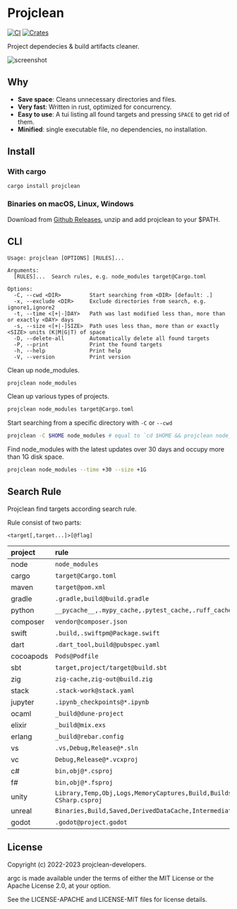 # Projclean

[![CI](https://github.com/sigoden/projclean/actions/workflows/ci.yaml/badge.svg)](https://github.com/sigoden/projclean/actions/workflows/ci.yaml)
[![Crates](https://img.shields.io/crates/v/projclean.svg)](https://crates.io/crates/projclean)

Project dependecies & build artifacts cleaner.

![screenshot](https://github.com/sigoden/projclean/assets/4012553/a875c5f2-e87e-4b74-a48e-3636024d31eb)

## Why

- **Save space**: Cleans unnecessary directories and files.
- **Very fast**: Written in rust, optimized for concurrency.
- **Easy to use**: A tui listing all found targets and pressing `SPACE` to get rid of them.
- **Minified**: single executable file, no dependencies, no installation.

## Install

### With cargo

```
cargo install projclean
```

### Binaries on macOS, Linux, Windows

Download from [Github Releases](https://github.com/sigoden/projclean/releases), unzip and add projclean to your $PATH.

## CLI

```
Usage: projclean [OPTIONS] [RULES]...

Arguments:
  [RULES]...  Search rules, e.g. node_modules target@Cargo.toml

Options:
  -C, --cwd <DIR>         Start searching from <DIR> [default: .]
  -x, --exclude <DIR>     Exclude directories from search, e.g. ignore1,ignore2
  -t, --time <[+|-]DAY>   Path was last modified less than, more than or exactly <DAY> days
  -s, --size <[+|-]SIZE>  Path uses less than, more than or exactly <SIZE> units (K|M|G|T) of space
  -D, --delete-all        Automatically delete all found targets
  -P, --print             Print the found targets
  -h, --help              Print help
  -V, --version           Print version
```

Clean up node_modules.

```sh
projclean node_modules
```

Clean up various types of projects.

```sh
projclean node_modules target@Cargo.toml
```

Start searching from a specific directory with `-C` or `--cwd`

```sh
projclean -C $HOME node_modules # equal to `cd $HOME && projclean node_modules`
```

Find node_modules with the latest updates over 30 days and occupy more than 1G disk space.
```sh
projclean node_modules --time +30 --size +1G
```

## Search Rule

Projclean find targets according search rule.

Rule consist of two parts:

```
<target[,target...]>[@flag]
```

| project   | rule                                                                       |
| :-------- | :------------------------------------------------------------------------- |
| node      | `node_modules`                                                             |
| cargo     | `target@Cargo.toml`                                                        |
| maven     | `target@pom.xml`                                                           |
| gradle    | `.gradle,build@build.gradle`                                               |
| python    | `__pycache__,.mypy_cache,.pytest_cache,.ruff_cache,.tox@*.py`              |
| composer  | `vendor@composer.json`                                                     |
| swift     | `.build,.swiftpm@Package.swift`                                            |
| dart      | `.dart_tool,build@pubspec.yaml`                                            |
| cocoapods | `Pods@Podfile`                                                             |
| sbt       | `target,project/target@build.sbt`                                          |
| zig       | `zig-cache,zig-out@build.zig`                                              |
| stack     | `.stack-work@stack.yaml`                                                   |
| jupyter   | `.ipynb_checkpoints@*.ipynb`                                               |
| ocaml     | `_build@dune-project`                                                      |
| elixir    | `_build@mix.exs`                                                           |
| erlang    | `_build@rebar.config`                                                      |
| vs        | `.vs,Debug,Release@*.sln`                                                  |
| vc        | `Debug,Release@*.vcxproj`                                                  |
| c#        | `bin,obj@*.csproj`                                                         |
| f#        | `bin,obj@*.fsproj`                                                         |
| unity     | `Library,Temp,Obj,Logs,MemoryCaptures,Build,Builds@Assembly-CSharp.csproj` |
| unreal    | `Binaries,Build,Saved,DerivedDataCache,Intermediate@*.uproject`            |
| godot     | `.godot@project.godot`                                                     |

## License

Copyright (c) 2022-2023 projclean-developers.

argc is made available under the terms of either the MIT License or the Apache License 2.0, at your option.

See the LICENSE-APACHE and LICENSE-MIT files for license details.
